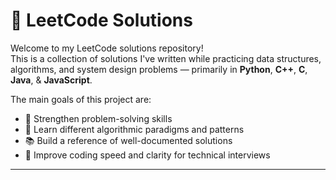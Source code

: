 # 🧠 LeetCode Solutions

Welcome to my LeetCode solutions repository!  
This is a collection of solutions I've written while practicing data structures, algorithms, and system design problems — primarily in **Python**, **C++**, **C**, **Java**, & **JavaScript**.

The main goals of this project are:
- 🧠 Strengthen problem-solving skills  
- 🧪 Learn different algorithmic paradigms and patterns  
- 📚 Build a reference of well-documented solutions  
- 🚀 Improve coding speed and clarity for technical interviews  

---
